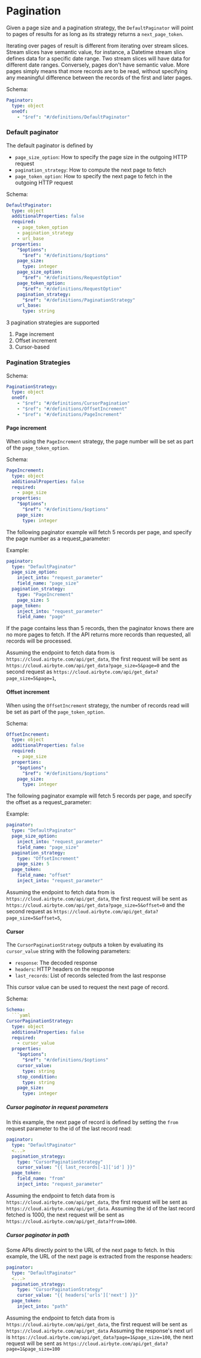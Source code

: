 # Pagination

Given a page size and a pagination strategy, the `DefaultPaginator` will point to pages of results for as long as its strategy returns a `next_page_token`.

Iterating over pages of result is different from iterating over stream slices.
Stream slices have semantic value, for instance, a Datetime stream slice defines data for a specific date range. Two stream slices will have data for different date ranges.
Conversely, pages don't have semantic value. More pages simply means that more records are to be read, without specifying any meaningful difference between the records of the first and later pages.

Schema:

```yaml
Paginator:
  type: object
  oneOf:
    - "$ref": "#/definitions/DefaultPaginator"
```

### Default paginator

The default paginator is defined by

- `page_size_option`: How to specify the page size in the outgoing HTTP request
- `pagination_strategy`: How to compute the next page to fetch
- `page_token_option`: How to specify the next page to fetch in the outgoing HTTP request

Schema:

```yaml
DefaultPaginator:
  type: object
  additionalProperties: false
  required:
    - page_token_option
    - pagination_strategy
    - url_base
  properties:
    "$options":
      "$ref": "#/definitions/$options"
    page_size:
      type: integer
    page_size_option:
      "$ref": "#/definitions/RequestOption"
    page_token_option:
      "$ref": "#/definitions/RequestOption"
    pagination_strategy:
      "$ref": "#/definitions/PaginationStrategy"
    url_base:
      type: string
```

3 pagination strategies are supported

1. Page increment
2. Offset increment
3. Cursor-based

### Pagination Strategies

Schema:

```yaml
PaginationStrategy:
  type: object
  oneOf:
    - "$ref": "#/definitions/CursorPagination"
    - "$ref": "#/definitions/OffsetIncrement"
    - "$ref": "#/definitions/PageIncrement"
```

#### Page increment

When using the `PageIncrement` strategy, the page number will be set as part of the `page_token_option`.

Schema:

```yaml
PageIncrement:
  type: object
  additionalProperties: false
  required:
    - page_size
  properties:
    "$options":
      "$ref": "#/definitions/$options"
    page_size:
      type: integer
```

The following paginator example will fetch 5 records per page, and specify the page number as a request_parameter:

Example:

```yaml
paginator:
  type: "DefaultPaginator"
  page_size_option:
    inject_into: "request_parameter"
    field_name: "page_size"
  pagination_strategy:
    type: "PageIncrement"
    page_size: 5
  page_token:
    inject_into: "request_parameter"
    field_name: "page"
```

If the page contains less than 5 records, then the paginator knows there are no more pages to fetch.
If the API returns more records than requested, all records will be processed.

Assuming the endpoint to fetch data from is `https://cloud.airbyte.com/api/get_data`,
the first request will be sent as `https://cloud.airbyte.com/api/get_data?page_size=5&page=0`
and the second request as `https://cloud.airbyte.com/api/get_data?page_size=5&page=1`,

#### Offset increment

When using the `OffsetIncrement` strategy, the number of records read will be set as part of the `page_token_option`.

Schema:

```yaml
OffsetIncrement:
  type: object
  additionalProperties: false
  required:
    - page_size
  properties:
    "$options":
      "$ref": "#/definitions/$options"
    page_size:
      type: integer
```

The following paginator example will fetch 5 records per page, and specify the offset as a request_parameter:

Example:

```yaml
paginator:
  type: "DefaultPaginator"
  page_size_option:
    inject_into: "request_parameter"
    field_name: "page_size"
  pagination_strategy:
    type: "OffsetIncrement"
    page_size: 5
  page_token:
    field_name: "offset"
    inject_into: "request_parameter"
```

Assuming the endpoint to fetch data from is `https://cloud.airbyte.com/api/get_data`,
the first request will be sent as `https://cloud.airbyte.com/api/get_data?page_size=5&offset=0`
and the second request as `https://cloud.airbyte.com/api/get_data?page_size=5&offset=5`,

#### Cursor

The `CursorPaginationStrategy` outputs a token by evaluating its `cursor_value` string with the following parameters:

- `response`: The decoded response
- `headers`: HTTP headers on the response
- `last_records`: List of records selected from the last response

This cursor value can be used to request the next page of record.

Schema:

```yaml
Schema:
  ```yaml
CursorPaginationStrategy:
  type: object
  additionalProperties: false
  required:
    - cursor_value
  properties:
    "$options":
      "$ref": "#/definitions/$options"
    cursor_value:
      type: string
    stop_condition:
      type: string
    page_size:
      type: integer
```

##### Cursor paginator in request parameters

In this example, the next page of record is defined by setting the `from` request parameter to the id of the last record read:

```yaml
paginator:
  type: "DefaultPaginator"
  <...>
  pagination_strategy:
    type: "CursorPaginationStrategy"
    cursor_value: "{{ last_records[-1]['id'] }}"
  page_token:
    field_name: "from"
    inject_into: "request_parameter"
```

Assuming the endpoint to fetch data from is `https://cloud.airbyte.com/api/get_data`,
the first request will be sent as `https://cloud.airbyte.com/api/get_data`.
Assuming the id of the last record fetched is 1000,
the next request will be sent as `https://cloud.airbyte.com/api/get_data?from=1000`.

##### Cursor paginator in path

Some APIs directly point to the URL of the next page to fetch. In this example, the URL of the next page is extracted from the response headers:

```yaml
paginator:
  type: "DefaultPaginator"
  <...>
  pagination_strategy:
    type: "CursorPaginationStrategy"
    cursor_value: "{{ headers['urls']['next'] }}"
  page_token:
    inject_into: "path"
```

Assuming the endpoint to fetch data from is `https://cloud.airbyte.com/api/get_data`,
the first request will be sent as `https://cloud.airbyte.com/api/get_data`
Assuming the response's next url is `https://cloud.airbyte.com/api/get_data?page=1&page_size=100`,
the next request will be sent as `https://cloud.airbyte.com/api/get_data?page=1&page_size=100`